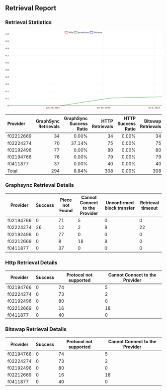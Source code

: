 ## Retrieval Report
### Retrieval Statistics
<img src="https://raw.githubusercontent.com/data-preservation-programs/filplus-checker-assets/main/filecoin-project/filecoin-plus-large-datasets/issues/2026/1688357348052.png"/>

| Provider  | GraphSync Retrievals | GraphSync Success Ratio | HTTP Retrievals | HTTP Success Ratio | Bitswap Retrievals | Bitswap Success Ratio |
| :-------- | -------------------: | ----------------------: | --------------: | -----------------: | -----------------: | --------------------: |
| f02212669 |                   34 |                   0.00% |              34 |              0.00% |                 34 |                 0.00% |
| f02224274 |                   70 |                  37.14% |              75 |              0.00% |                 75 |                 0.00% |
| f02192496 |                   77 |                   0.00% |              80 |              0.00% |                 80 |                 0.00% |
| f02194766 |                   76 |                   0.00% |              79 |              0.00% |                 79 |                 0.00% |
| f0411877  |                   37 |                   0.00% |              40 |              0.00% |                 40 |                 0.00% |
| Total     |                  294 |                   8.84% |             308 |              0.00% |                308 |                 0.00% |

### Graphsync Retrieval Details
| Provider  | Success | Piece not Found | Cannot Connect to the Provider | Unconfirmed block transfer | Retrieval timeout |
| --------- | ------- | --------------- | ------------------------------ | -------------------------- | ----------------- |
| f02194766 | 0       | 71              | 5                              | 0                          | 0                 |
| f02224274 | 26      | 12              | 2                              | 8                          | 22                |
| f02192496 | 0       | 77              | 0                              | 0                          | 0                 |
| f02212669 | 0       | 8               | 18                             | 8                          | 0                 |
| f0411877  | 0       | 37              | 0                              | 0                          | 0                 |

### Http Retrieval Details
| Provider  | Success | Protocol not supported | Cannot Connect to the Provider |
| --------- | ------- | ---------------------- | ------------------------------ |
| f02194766 | 0       | 74                     | 5                              |
| f02224274 | 0       | 73                     | 2                              |
| f02192496 | 0       | 80                     | 0                              |
| f02212669 | 0       | 16                     | 18                             |
| f0411877  | 0       | 40                     | 0                              |

### Bitswap Retrieval Details
| Provider  | Success | Protocol not supported | Cannot Connect to the Provider |
| --------- | ------- | ---------------------- | ------------------------------ |
| f02194766 | 0       | 74                     | 5                              |
| f02224274 | 0       | 73                     | 2                              |
| f02192496 | 0       | 80                     | 0                              |
| f02212669 | 0       | 16                     | 18                             |
| f0411877  | 0       | 40                     | 0                              |
